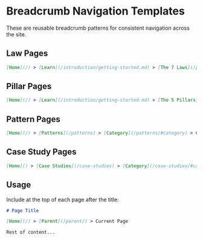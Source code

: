 # Breadcrumb Navigation Templates

These are reusable breadcrumb patterns for consistent navigation across the site.

## Law Pages

```markdown
[Home](/) > [Learn](/introduction/getting-started.md) > [The 7 Laws](/part1-axioms) > Current Law
```

## Pillar Pages

```markdown
[Home](/) > [Learn](/introduction/getting-started.md) > [The 5 Pillars](/part2-pillars) > Current Pillar
```

## Pattern Pages

```markdown
[Home](/) > [Patterns](/patterns) > [Category](/patterns/#category) > Current Pattern
```

## Case Study Pages

```markdown
[Home]() > [Case Studies](/case-studies) > [Category](/case-studies/#category) > Current Study
```

## Usage

Include at the top of each page after the title:

```markdown
# Page Title

[Home](/) > [Parent](/parent/) > Current Page

Rest of content...
```